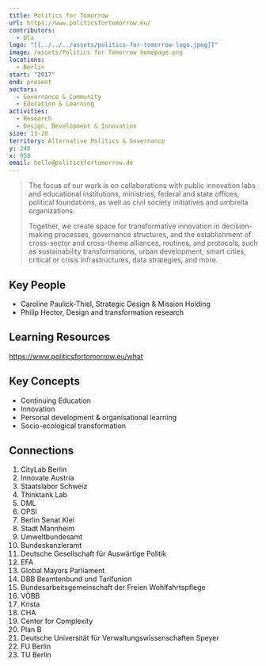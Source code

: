 ```yaml
---
title: Politics for Tomorrow
url: https://www.politicsfortomorrow.eu/
contributors:
  - Ola
logo: "[[../../../assets/politics-for-tomorrow-logo.jpeg]]"
image: /assets/Politics for Tomorrow homepage.png
locations:
  - Berlin
start: "2017"
end: present
sectors:
  - Governance & Community
  - Education & Learning
activities:
  - Research
  - Design, Development & Innovation
size: 11-20
territory: Alternative Politics & Governance
y: 248
x: 950
email: hello@politicsfortomorrow.de
---
```

> The focus of our work is on collaborations with public innovation labs and educational institutions, ministries, federal and state offices, political foundations, as well as civil society initiatives and umbrella organizations.
> 
> Together, we create space for transformative innovation in decision-making processes, governance structures, and the establishment of cross-sector and cross-theme alliances, routines, and protocols, such as sustainability transformations, urban development, smart cities, critical or crisis infrastructures, data strategies, and more.

## Key People

- Caroline Paulick-Thiel, Strategic Design & Mission Holding 
- Philip Hector, Design and transformation research 

## Learning Resources

https://www.politicsfortomorrow.eu/what

## Key Concepts

- Continuing Education
- Innovation
- Personal development & organisational learning 
- Socio-ecological transformation 

## Connections

1. CityLab Berlin
2. Innovate Austria
3. Staatslabor Schweiz
4. Thinktank Lab
5. DML
6. OPSI
7. Berlin Senat Klei
8. Stadt Mannheim
10. Umweltbundesamt
11. Bundeskanzleramt
12. Deutsche Gesellschaft für Auswärtige Politik
13. EFA
14. Global Mayors Parliament
15. DBB Beamtenbund und Tarifunion
16. Bundesarbeitsgemeinschaft der Freien Wohlfahrtspflege
17. VÖBB
18. Krista
19. CHA
20. Center for Complexity
21. Plan B
22. Deutsche Universität für Verwaltungswissenschaften Speyer
23. FU Berlin
24. TU Berlin
